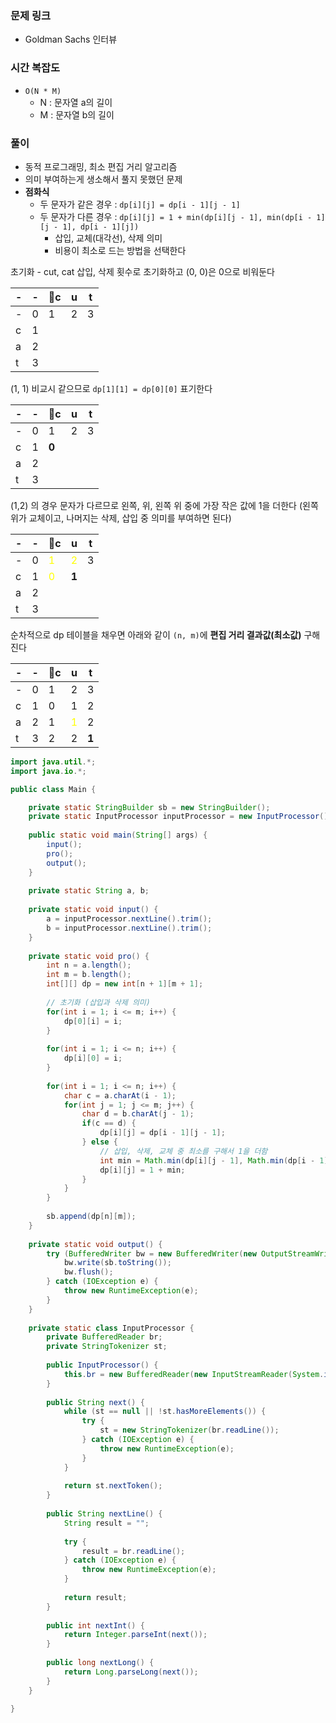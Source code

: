 ### 문제 링크
- Goldman Sachs 인터뷰

### 시간 복잡도 
- `O(N * M)`
	- N : 문자열 a의 길이 
	- M : 문자열 b의 길이

### 풀이
- 동적 프로그래밍, 최소 편집 거리 알고리즘
- 의미 부여하는게 생소해서 풀지 못했던 문제
- **점화식**
	- 두 문자가 같은 경우 : `dp[i][j] = dp[i - 1][j - 1]`
	- 두 문자가 다른 경우 : `dp[i][j] = 1 + min(dp[i][j - 1], min(dp[i - 1][j - 1], dp[i - 1][j])`
		- 삽입, 교체(대각선), 삭제 의미
		- 비용이 최소로 드는 방법을 선택한다

초기화 - cut, cat 삽입, 삭제 횟수로 초기화하고 (0, 0)은 0으로 비워둔다

| -   | -   | c  | u   | t   |
| --- | --- | --- | --- | --- |
| -   | 0   | 1   | 2   | 3   |
| c   | 1   |     |     |     |
| a   | 2   |     |     |     |
| t   | 3   |     |     |     |

(1, 1) 비교시 같으므로 `dp[1][1] = dp[0][0]` 표기한다

| -   | -   | c    | u   | t   |
| --- | --- | ----- | --- | --- |
| -   | 0   | 1     | 2   | 3   |
| c   | 1   | **0** |     |     |
| a   | 2   |       |     |     |
| t   | 3   |       |     |     |

(1,2) 의 경우 문자가 다르므로 왼쪽, 위, 왼쪽 위 중에 가장 작은 값에 1을 더한다 
(왼쪽 위가 교체이고, 나머지는 삭제, 삽입 중 의미를 부여하면 된다)

| -   | -   | c                             | u                              | t   |
| --- | --- | ------------------------------ | ------------------------------ | --- |
| -   | 0   | <font color="#ffff00">1</font> | <font color="#ffff00">2</font> | 3   |
| c   | 1   | <font color="#ffff00">0</font> | **1**                          |     |
| a   | 2   |                                |                                |     |
| t   | 3   |                                |                                |     |

순차적으로 dp 테이블을 채우면 아래와 같이 `(n, m)`에 **편집 거리 결과값(최소값)** 구해진다

| -   | -   | c  | u   | t     |
| --- | --- | --- | --- | ----- |
| -   | 0   | 1   | 2   | 3     |
| c   | 1   | 0   | 1   | 2     |
| a   | 2   | 1   | <font color="#ffff00">1</font>   | 2     |
| t   | 3   | 2   | 2   | **1** |


```java
import java.util.*;
import java.io.*;

public class Main {

	private static StringBuilder sb = new StringBuilder();  
	private static InputProcessor inputProcessor = new InputProcessor();  
	  
	public static void main(String[] args) {  
	    input();  
	    pro();  
	    output();  
	}  
	  
	private static String a, b;  
	  
	private static void input() {  
	    a = inputProcessor.nextLine().trim();  
	    b = inputProcessor.nextLine().trim();  
	}  
	  
	private static void pro() {  
	    int n = a.length();  
	    int m = b.length();  
	    int[][] dp = new int[n + 1][m + 1];  
	  
	    // 초기화 (삽입과 삭제 의미)  
	    for(int i = 1; i <= m; i++) {  
	        dp[0][i] = i;  
	    }  
	  
	    for(int i = 1; i <= n; i++) {  
	        dp[i][0] = i;  
	    }  
	  
	    for(int i = 1; i <= n; i++) {  
	        char c = a.charAt(i - 1);  
	        for(int j = 1; j <= m; j++) {  
	            char d = b.charAt(j - 1);  
	            if(c == d) {  
	                dp[i][j] = dp[i - 1][j - 1];  
	            } else {  
	                // 삽입, 삭제, 교체 중 최소를 구해서 1을 더함
	                int min = Math.min(dp[i][j - 1], Math.min(dp[i - 1][j - 1], dp[i - 1][j]));  
	                dp[i][j] = 1 + min;  
	            }  
	        }  
	    }  
	  
	    sb.append(dp[n][m]);  
	}  
	  
	private static void output() {  
	    try (BufferedWriter bw = new BufferedWriter(new OutputStreamWriter(System.out))) {  
	        bw.write(sb.toString());  
	        bw.flush();  
	    } catch (IOException e) {  
	        throw new RuntimeException(e);  
	    }  
	}  
	  
	private static class InputProcessor {  
	    private BufferedReader br;  
	    private StringTokenizer st;  
	  
	    public InputProcessor() {  
	        this.br = new BufferedReader(new InputStreamReader(System.in));  
	    }  
	  
	    public String next() {  
	        while (st == null || !st.hasMoreElements()) {  
	            try {  
	                st = new StringTokenizer(br.readLine());  
	            } catch (IOException e) {  
	                throw new RuntimeException(e);  
	            }  
	        }  
	  
	        return st.nextToken();  
	    }  
	  
	    public String nextLine() {  
	        String result = "";  
	  
	        try {  
	            result = br.readLine();  
	        } catch (IOException e) {  
	            throw new RuntimeException(e);  
	        }  
	  
	        return result;  
	    }  
	  
	    public int nextInt() {  
	        return Integer.parseInt(next());  
	    }  
	  
	    public long nextLong() {  
	        return Long.parseLong(next());  
	    }  
	}

}


```